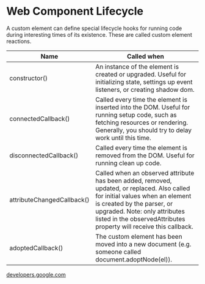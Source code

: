 # Web Component Lifecycle

A custom element can define special lifecycle hooks for running code during interesting times of its existence. These are called custom element reactions.

| Name     | Called when      
|----------|-----------
| constructor() | An instance of the element is created or upgraded. Useful for initializing state, settings up event listeners, or creating shadow dom.
| connectedCallback() | Called every time the element is inserted into the DOM. Useful for running setup code, such as fetching resources or rendering. Generally, you should try to delay work until this time.
| disconnectedCallback() | Called every time the element is removed from the DOM. Useful for running clean up code.
| attributeChangedCallback() | Called when an observed attribute has been added, removed, updated, or replaced. Also called for initial values when an element is created by the parser, or upgraded. Note: only attributes listed in the observedAttributes property will receive this callback.
| adoptedCallback() | The custom element has been moved into a new document (e.g. someone called document.adoptNode(el)).

[developers.google.com](https://developers.google.com/web/fundamentals/web-components/customelements)